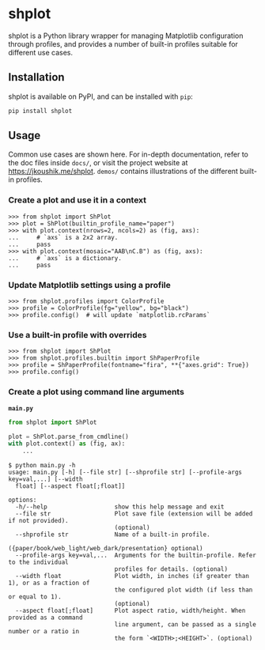 # shplot

shplot is a Python library wrapper for managing Matplotlib configuration
through profiles, and provides a number of built-in profiles suitable
for different use cases.

## Installation

shplot is available on PyPI, and can be installed with `pip`:

```sh
pip install shplot
```

## Usage

Common use cases are shown here. For in-depth documentation, refer to
the doc files inside `docs/`, or visit the project website at <https://jkoushik.me/shplot>.
`demos/` contains illustrations of the different built-in profiles.

### Create a plot and use it in a context

<!-- cSpell: disable -->

```pycon
>>> from shplot import ShPlot
>>> plot = ShPlot(builtin_profile_name="paper")
>>> with plot.context(nrows=2, ncols=2) as (fig, axs):
...     # `axs` is a 2x2 array.
...     pass
>>> with plot.context(mosaic="AAB\nC.B") as (fig, axs):
...     # `axs` is a dictionary.
...     pass

```

<!-- cSpell: enable -->

### Update Matplotlib settings using a profile

```pycon
>>> from shplot.profiles import ColorProfile
>>> profile = ColorProfile(fg="yellow", bg="black")
>>> profile.config()  # will update `matplotlib.rcParams`

```

### Use a built-in profile with overrides

```pycon
>>> from shplot import ShPlot
>>> from shplot.profiles.builtin import ShPaperProfile
>>> profile = ShPaperProfile(fontname="fira", **{"axes.grid": True})
>>> profile.config()

```

### Create a plot using command line arguments

**`main.py`**

```python
from shplot import ShPlot

plot = ShPlot.parse_from_cmdline()
with plot.context() as (fig, ax):
    ...
```

```
$ python main.py -h
usage: main.py [-h] [--file str] [--shprofile str] [--profile-args key=val,...] [--width
  float] [--aspect float[;float]]

options:
  -h/--help                   show this help message and exit
  --file str                  Plot save file (extension will be added if not provided).
                              (optional)
  --shprofile str             Name of a built-in profile.
                              ({paper/book/web_light/web_dark/presentation} optional)
  --profile-args key=val,...  Arguments for the builtin-profile. Refer to the individual
                              profiles for details. (optional)
  --width float               Plot width, in inches (if greater than 1), or as a fraction of
                              the configured plot width (if less than or equal to 1).
                              (optional)
  --aspect float[;float]      Plot aspect ratio, width/height. When provided as a command
                              line argument, can be passed as a single number or a ratio in
                              the form `<WIDTH>;<HEIGHT>`. (optional)
```
